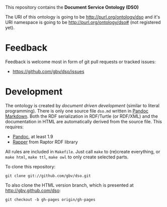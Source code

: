 This repository contains the **Document Service Ontology (DSO)**

The URI of this ontology is going to be <http://purl.org/ontology/dso> and it's
URI namespace is going to be <http://purl.org/ontology/dso#> (not registered
yet).

# Feedback

Feedback is welcome most in form of git pull requests or tracked issues:

* https://github.com/gbv/dso/issues

# Development

The ontology is created by *document driven development* (similar to literal
programming). There is only one source file `dso.md` written in [Pandoc
Markdown](http://johnmacfarlane.net/pandoc/demo/example9/pandocs-markdown.html).
Both the RDF serialization in RDF/Turtle (or RDF/XML) and the documentation in
HTML are automatically derived from the source file. This requires:

* [Pandoc](http://johnmacfarlane.net/pandoc/), at least 1.9
* [Rapper](http://librdf.org/raptor/rapper.html) from Raptor RDF library

All rules are included in `Makefile`. Just call `make` to (re)create everything, 
or `make html`, `make ttl`, `make owl` to only create selected parts.

To clone this repository:

    git clone git://github.com/gbv/dso.git

To also clone the HTML version branch, which is presented at
<http://gbv.github.com/dso>:

    git checkout -b gh-pages origin/gh-pages

